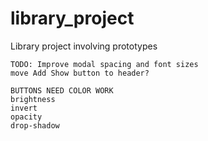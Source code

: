 # library_project
Library project involving prototypes
~~~
TODO: Improve modal spacing and font sizes
move Add Show button to header? 

BUTTONS NEED COLOR WORK
brightness
invert
opacity
drop-shadow
